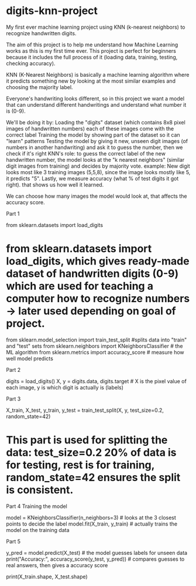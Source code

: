 # digits-knn-project
My first ever machine learning project using KNN (k-nearest neighbors) to recognize handwritten digits.

The aim of this project is to help me understand how Machine Learning works as this is my first time ever. This project is perfect for beginners because it includes the full process of it (loading data, training, testing, checking accuracy).

KNN (K-Nearest Neighbors) is basically a machine learning algorithm where it predicts something new by looking at the most similar examples and choosing the majority label.

Everyone's handwriting looks different, so in this project we want a model that can understand different handwritings and understand what number it is (0-9).

We'll be doing it by:
Loading the "digits" dataset (which contains 8x8 pixel images of handwritten numbers) each of these images come with the correct label
Training the model by showing part of the dataset so it can "learn" patterns
Testing the model by giving it new, unseen digit images (of numbers in another handwriting) and ask it to guess the number, then we check if it's right
KNN's role: to guess the correct label of the new handwritten number, the model looks at the "k nearest neighbors" (similar digit images from training) and decides by majority vote. example: New digit looks most like 3 training images (5,5,8), since the image looks mostly like 5, it predicts "5". 
Lastly, we measure accuracy (what % of test digits it got right). that shows us how well it learned. 

We can choose how many images the model would look at, that affects the accuracy score. 

Part 1

from sklearn.datasets import load_digits
# from sklearn.datasets import load_digits, which gives ready-made dataset of handwritten digits (0-9) which are used for teaching a computer how to recognize numbers -> later used depending on goal of project.
from sklearn.model_selection import train_test_split #splits data into "train" and "test" sets
from sklearn.neighbors import KNeighborsClassifier # the ML algorithm
from sklearn.metrics import accuracy_score # measure how well model predicts

Part 2

digits = load_digits()
X, y = digits.data, digits.target # X is the pixel value of each image, y is which digit is actually is (labels)

Part 3

X_train, X_test, y_train, y_test = train_test_split(X, y, test_size=0.2, random_state=42)
# This part is used for splitting the data: test_size=0.2 20% of data is for testing, rest is for training, random_state=42 ensures the split is consistent.

Part 4
Training the model

model = KNeighborsClassifier(n_neighbors=3) # looks at the 3 closest points to decide the label
model.fit(X_train, y_train) # actually trains the model on the training data

Part 5

y_pred = model.predict(X_test) # the model guesses labels for unseen data
print("Accuracy:", accuracy_score(y_test, y_pred)) # compares guesses to real answers, then gives a accuracy score

print(X_train.shape, X_test.shape)
